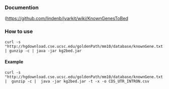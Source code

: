 ### Documention
<KnownGenesToBed>(https://github.com/lindenb/jvarkit/wiki/KnownGenesToBed

### How to use

```shell
curl -s "http://hgdownload.cse.ucsc.edu/goldenPath/mm10/database/knownGene.txt.gz" | gunzip -c | java -jar kg2bed.jar
```
#### Example

```shell
curl -s "http://hgdownload.cse.ucsc.edu/goldenPath/mm10/database/knownGene.txt.gz" |  gunzip -c |  java -jar kg2bed.jar -t -x -o CDS_UTR_INTRON.csv
```

